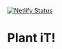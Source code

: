 [![Netlify Status](https://api.netlify.com/api/v1/badges/f5daa8e4-860a-4445-b3ed-780a92e2180b/deploy-status)](https://app.netlify.com/sites/plantit/deploys)

# Plant iT!
